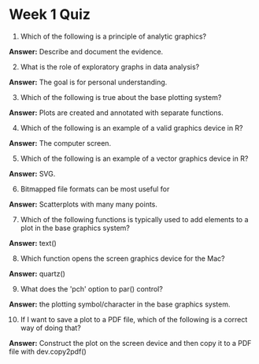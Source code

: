 # Week 1 Quiz

1. Which of the following is a principle of analytic graphics?

**Answer:** Describe and document the evidence.

2. What is the role of exploratory graphs in data analysis?

**Answer:** The goal is for personal understanding.

3. Which of the following is true about the base plotting system?

**Answer:** Plots are created and annotated with separate functions.

4. Which of the following is an example of a valid graphics device in R?

**Answer:** The computer screen.

5. Which of the following is an example of a vector graphics device in R?

**Answer:** SVG.

6. Bitmapped file formats can be most useful for

**Answer:** Scatterplots with many many points.

7. Which of the following functions is typically used to add elements to a plot in the base graphics system?

**Answer:** text()

8. Which function opens the screen graphics device for the Mac?

**Answer:** quartz()

9. What does the 'pch' option to par() control?

**Answer:** the plotting symbol/character in the base graphics system.

10. If I want to save a plot to a PDF file, which of the following is a correct way of doing that?

**Answer:** Construct the plot on the screen device and then copy it to a PDF file with dev.copy2pdf()